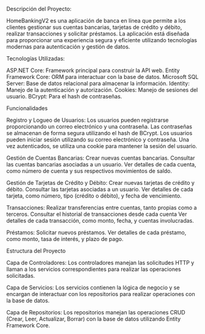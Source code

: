 Descripción del Proyecto:

HomeBankingV2 es una aplicación de banca en línea que permite a los clientes gestionar sus cuentas bancarias, tarjetas de crédito y débito, realizar transacciones y solicitar préstamos. La aplicación está diseñada para proporcionar una experiencia segura y eficiente utilizando tecnologías modernas para autenticación y gestión de datos.

Tecnologías Utilizadas:

ASP.NET Core: Framework principal para construir la API web.
Entity Framework Core: ORM para interactuar con la base de datos.
Microsoft SQL Server: Base de datos relacional para almacenar la información.
Identity: Manejo de la autenticación y autorización.
Cookies: Manejo de sesiones del usuario.
BCrypt: Para el hash de contraseñas.

Funcionalidades

Registro y Logueo de Usuarios:
Los usuarios pueden registrarse proporcionando un correo electrónico y una contraseña.
Las contraseñas se almacenan de forma segura utilizando el hash de BCrypt.
Los usuarios pueden iniciar sesión utilizando su correo electrónico y contraseña.
Una vez autenticados, se utiliza una cookie para mantener la sesión del usuario.

Gestión de Cuentas Bancarias:
Crear nuevas cuentas bancarias.
Consultar las cuentas bancarias asociadas a un usuario.
Ver detalles de cada cuenta, como número de cuenta y sus respectivos movimientos de saldo.

Gestión de Tarjetas de Crédito y Débito:
Crear nuevas tarjetas de crédito y débito.
Consultar las tarjetas asociadas a un usuario.
Ver detalles de cada tarjeta, como número, tipo (crédito o débito), y fecha de vencimiento.

Transacciones:
Realizar transferencias entre cuentas, tanto propias como a terceros.
Consultar el historial de transacciones desde cada cuenta
Ver detalles de cada transacción, como monto, fecha, y cuentas involucradas.

Préstamos:
Solicitar nuevos préstamos.
Ver detalles de cada préstamo, como monto, tasa de interés, y plazo de pago.

Estructura del Proyecto

Capa de Controladores:
Los controladores manejan las solicitudes HTTP y llaman a los servicios correspondientes para realizar las operaciones solicitadas.

Capa de Servicios:
Los servicios contienen la lógica de negocio y se encargan de interactuar con los repositorios para realizar operaciones con la base de datos.

Capa de Repositorios:
Los repositorios manejan las operaciones CRUD (Crear, Leer, Actualizar, Borrar) con la base de datos utilizando Entity Framework Core.
